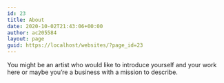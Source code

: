 ```yaml
---
id: 23
title: About
date: 2020-10-02T21:43:06+00:00
author: ac205584
layout: page
guid: https://localhost/websites/?page_id=23
---
```

 

You might be an artist who would like to introduce yourself and your work here or maybe you&rsquo;re a business with a mission to describe.